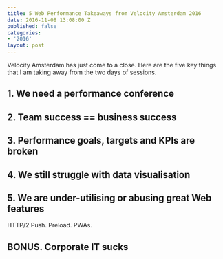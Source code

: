 ```yaml
---
title: 5 Web Performance Takeaways from Velocity Amsterdam 2016
date: 2016-11-08 13:08:00 Z
published: false
categories:
- '2016'
layout: post
---
```


Velocity Amsterdam has just come to a close. Here are the five key things that I am taking away from the two days of sessions.

## 1. We need a performance conference

## 2. Team success == business success

## 3. Performance goals, targets and KPIs are broken

## 4. We still struggle with data visualisation

## 5. We are under-utilising or abusing great Web features
HTTP/2 Push. Preload. PWAs.

## BONUS. Corporate IT sucks